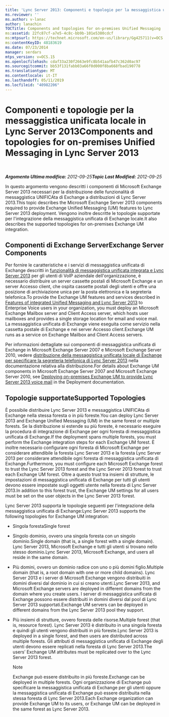```yaml
---
title: 'Lync Server 2013: Componenti e topologie per la messaggistica unificata locale'
ms.reviewer: ''
ms.author: v-lanac
author: lanachin
TOCTitle: Components and topologies for on-premises Unified Messaging
ms:assetid: 22fc87cf-a7e5-4c8c-bb9b-101e5380cdcf
ms:mtpsurl: https://technet.microsoft.com/en-us/library/Gg425711(v=OCS.15)
ms:contentKeyID: 48183619
ms.date: 07/23/2014
manager: serdars
mtps_version: v=OCS.15
ms.openlocfilehash: cdaf33a230f2663e9fc8b541aafb47c362d0ac97
ms.sourcegitcommit: bb53f131fabb03a66f0d000f8ba668fbad190778
ms.translationtype: MT
ms.contentlocale: it-IT
ms.lasthandoff: 05/11/2019
ms.locfileid: "40982206"
---
```

<div data-xmlns="http://www.w3.org/1999/xhtml">

<div class="topic" data-xmlns="http://www.w3.org/1999/xhtml" data-msxsl="urn:schemas-microsoft-com:xslt" data-cs="http://msdn.microsoft.com/en-us/">

<div data-asp="http://msdn2.microsoft.com/asp">

# <a name="components-and-topologies-for-on-premises-unified-messaging-in-lync-server-2013"></a><span data-ttu-id="b6d02-102">Componenti e topologie per la messaggistica unificata locale in Lync Server 2013</span><span class="sxs-lookup"><span data-stu-id="b6d02-102">Components and topologies for on-premises Unified Messaging in Lync Server 2013</span></span>

</div>

<div id="mainSection">

<div id="mainBody">

<span> </span>

<span data-ttu-id="b6d02-103">_**Argomento Ultima modifica:** 2012-09-25_</span><span class="sxs-lookup"><span data-stu-id="b6d02-103">_**Topic Last Modified:** 2012-09-25_</span></span>

<span data-ttu-id="b6d02-104">In questo argomento vengono descritti i componenti di Microsoft Exchange Server 2013 necessari per la distribuzione delle funzionalità di messaggistica UNIFICAta di Exchange a distribuzioni di Lync Server 2013.</span><span class="sxs-lookup"><span data-stu-id="b6d02-104">This topic describes the Microsoft Exchange Server 2013 components required to provide Exchange Unified Messaging (UM) features to Lync Server 2013 deployment.</span></span> <span data-ttu-id="b6d02-105">Vengono inoltre descritte le topologie supportate per l'integrazione della messaggistica unificata di Exchange locale.</span><span class="sxs-lookup"><span data-stu-id="b6d02-105">It also describes the supported topologies for on-premises Exchange UM integration.</span></span>

<div>

## <a name="exchange-server-components"></a><span data-ttu-id="b6d02-106">Componenti di Exchange Server</span><span class="sxs-lookup"><span data-stu-id="b6d02-106">Exchange Server Components</span></span>

<span data-ttu-id="b6d02-107">Per fornire le caratteristiche e i servizi di messaggistica unificata di Exchange descritti in [funzionalità di messaggistica unificata integrata e Lync Server 2013](lync-server-2013-features-of-integrated-unified-messaging.md) per gli utenti di VoIP aziendale dell'organizzazione, è necessario distribuire un server cassette postali di Microsoft Exchange e un server Accesso client, che ospita cassette postali degli utenti e offre una posizione di archiviazione unica per la posta elettronica e la segreteria telefonica.</span><span class="sxs-lookup"><span data-stu-id="b6d02-107">To provide the Exchange UM features and services described in [Features of integrated Unified Messaging and Lync Server 2013](lync-server-2013-features-of-integrated-unified-messaging.md) to Enterprise Voice users in your organization, you must deploy an Microsoft Exchange Mailbox server and Client Access server, which hosts user mailboxes and provides a single storage location for email and voice mail.</span></span> <span data-ttu-id="b6d02-108">La messaggistica unificata di Exchange viene eseguita come servizio nella cassetta postale di Exchange e nei server Accesso client.</span><span class="sxs-lookup"><span data-stu-id="b6d02-108">Exchange UM runs as a service on Exchange Mailbox and Client Access servers.</span></span>

<span data-ttu-id="b6d02-109">Per informazioni dettagliate sui componenti di messaggistica unificata di Exchange in Microsoft Exchange Server 2007 e Microsoft Exchange Server 2010, vedere [distribuzione della messaggistica unificata locale di Exchange per specificare la segreteria telefonica di Lync Server 2013](lync-server-2013-deploying-on-premises-exchange-um-to-provide-lync-server-2013-voice-mail.md) nella documentazione relativa alla distribuzione.</span><span class="sxs-lookup"><span data-stu-id="b6d02-109">For details about Exchange UM components in Microsoft Exchange Server 2007 and Microsoft Exchange Server 2010, see [Deploying on-premises Exchange UM to provide Lync Server 2013 voice mail](lync-server-2013-deploying-on-premises-exchange-um-to-provide-lync-server-2013-voice-mail.md) in the Deployment documentation.</span></span>

</div>

<div>

## <a name="supported-topologies"></a><span data-ttu-id="b6d02-110">Topologie supportate</span><span class="sxs-lookup"><span data-stu-id="b6d02-110">Supported Topologies</span></span>

<span data-ttu-id="b6d02-111">È possibile distribuire Lync Server 2013 e messaggistica UNIFICAta di Exchange nella stessa foresta o in più foreste.</span><span class="sxs-lookup"><span data-stu-id="b6d02-111">You can deploy Lync Server 2013 and Exchange Unified Messaging (UM) in the same forest or multiple forests.</span></span> <span data-ttu-id="b6d02-112">Se la distribuzione si estende su più foreste, è necessario eseguire la procedura di integrazione di Exchange per ogni foresta di messaggistica unificata di Exchange.</span><span class="sxs-lookup"><span data-stu-id="b6d02-112">If the deployment spans multiple forests, you must perform the Exchange integration steps for each Exchange UM forest.</span></span> <span data-ttu-id="b6d02-113">È inoltre necessario configurare ogni foresta di Microsoft Exchange per considerare attendibile la foresta Lync Server 2013 e la foresta Lync Server 2013 per considerare attendibile ogni foresta di messaggistica unificata di Exchange.</span><span class="sxs-lookup"><span data-stu-id="b6d02-113">Furthermore, you must configure each Microsoft Exchange forest to trust the Lync Server 2013 forest and the Lync Server 2013 forest to trust each Exchange UM forest.</span></span> <span data-ttu-id="b6d02-114">Oltre a questo trust tra insiemi di strutture, le impostazioni di messaggistica unificata di Exchange per tutti gli utenti devono essere impostate sugli oggetti utente nella foresta di Lync Server 2013.</span><span class="sxs-lookup"><span data-stu-id="b6d02-114">In addition to this forest trust, the Exchange UM settings for all users must be set on the user objects in the Lync Server 2013 forest.</span></span>

<span data-ttu-id="b6d02-115">Lync Server 2013 supporta le topologie seguenti per l'integrazione della messaggistica unificata di Exchange:</span><span class="sxs-lookup"><span data-stu-id="b6d02-115">Lync Server 2013 supports the following topologies for Exchange UM integration:</span></span>

  - <span data-ttu-id="b6d02-116">Singola foresta</span><span class="sxs-lookup"><span data-stu-id="b6d02-116">Single forest</span></span>

  - <span data-ttu-id="b6d02-117">Singolo dominio, ovvero una singola foresta con un singolo dominio.</span><span class="sxs-lookup"><span data-stu-id="b6d02-117">Single domain (that is, a single forest with a single domain).</span></span> <span data-ttu-id="b6d02-118">Lync Server 2013, Microsoft Exchange e tutti gli utenti si trovano nello stesso dominio.</span><span class="sxs-lookup"><span data-stu-id="b6d02-118">Lync Server 2013, Microsoft Exchange, and users all reside in the same domain.</span></span>

  - <span data-ttu-id="b6d02-119">Più domini, ovvero un dominio radice con uno o più domini figlio.</span><span class="sxs-lookup"><span data-stu-id="b6d02-119">Multiple domain (that is, a root domain with one or more child domains).</span></span> <span data-ttu-id="b6d02-120">Lync Server 2013 e i server di Microsoft Exchange vengono distribuiti in domini diversi dal dominio in cui si creano utenti.</span><span class="sxs-lookup"><span data-stu-id="b6d02-120">Lync Server 2013, and Microsoft Exchange servers are deployed in different domains from the domain where you create users.</span></span> <span data-ttu-id="b6d02-121">I server di messaggistica unificata di Exchange possono essere distribuiti in domini diversi dal pool di Lync Server 2013 supportati.</span><span class="sxs-lookup"><span data-stu-id="b6d02-121">Exchange UM servers can be deployed in different domains from the Lync Server 2013 pool they support.</span></span>

  - <span data-ttu-id="b6d02-122">Più insiemi di strutture, ovvero foresta delle risorse.</span><span class="sxs-lookup"><span data-stu-id="b6d02-122">Multiple forest (that is, resource forest).</span></span> <span data-ttu-id="b6d02-123">Lync Server 2013 è distribuito in una singola foresta e quindi gli utenti vengono distribuiti in più foreste.</span><span class="sxs-lookup"><span data-stu-id="b6d02-123">Lync Server 2013 is deployed in a single forest, and then users are distributed across multiple forests.</span></span> <span data-ttu-id="b6d02-124">Gli attributi di messaggistica unificata di Exchange degli utenti devono essere replicati nella foresta di Lync Server 2013.</span><span class="sxs-lookup"><span data-stu-id="b6d02-124">The users’ Exchange UM attributes must be replicated over to the Lync Server 2013 forest.</span></span>
    
    <div>
    

    > [!NOTE]  
    > <span data-ttu-id="b6d02-125">Exchange può essere distribuito in più foreste.</span><span class="sxs-lookup"><span data-stu-id="b6d02-125">Exchange can be deployed in multiple forests.</span></span> <span data-ttu-id="b6d02-126">Ogni organizzazione di Exchange può specificare la messaggistica unificata di Exchange per gli utenti oppure la messaggistica unificata di Exchange può essere distribuita nella stessa foresta di Lync Server 2013.</span><span class="sxs-lookup"><span data-stu-id="b6d02-126">Each Exchange organization can provide Exchange UM to its users, or Exchange UM can be deployed in the same forest as Lync Server 2013.</span></span>

    
    </div>

</div>

</div>

<span> </span>

</div>

</div>

</div>

